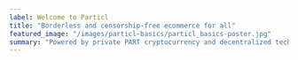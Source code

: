 ```yaml
---
label: Welcome to Particl
title: "Borderless and censorship-free ecommerce for all"
featured_image: "/images/particl-basics/particl_basics-poster.jpg"
summary: "Powered by private PART cryptocurrency and decentralized tech to enable permision-less global trading of products and services"
---
```


<!--Powered by private PART cryptocurrency and decentralized tech to enable permision-less global trading of products and services-->

<!--Particl.page is a community-run effort to grow Particl ecosystem and offer useful user-centric tools.-->